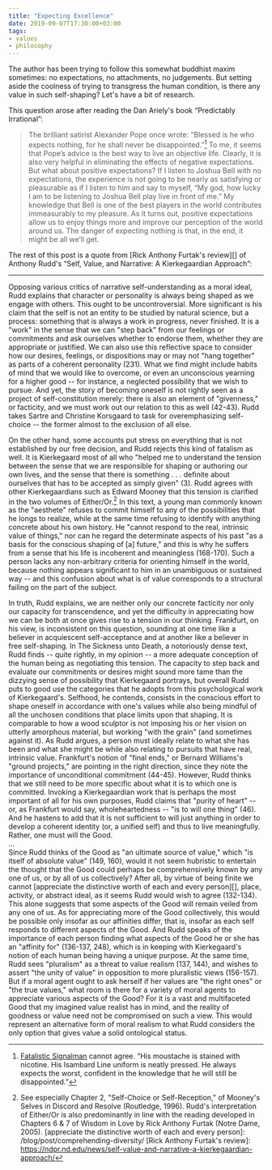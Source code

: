 ```yaml
---
title: "Expecting Excellence"
date: 2019-09-07T17:30:00+03:00
tags:
- values
- philosophy	
---
```


The author has been trying to follow this somewhat buddhist maxim sometimes: no expectations, no attachments, no judgements. But setting aside the coolness of trying to transgress the human condition, is there any value in such self-shaping? Let's have a bit of research.

This question arose after reading the Dan Ariely's book “Predictably Irrational”:

> The brilliant satirist Alexander Pope once wrote: “Blessed is he who expects nothing, for he shall never be disappointed.”[^Fatalistic Signalman] To me, it seems that Pope’s advice is the best way to live an objective life. Clearly, it is also very helpful in eliminating the effects of negative expectations. But what about positive expectations? If I listen to Joshua Bell with no expectations, the experience is not going to be nearly as satisfying or pleasurable as if I listen to him and say to myself, “My god, how lucky I am to be listening to Joshua Bell play live in front of me.” My knowledge that Bell is one of the best players in the world contributes immeasurably to my pleasure.
As it turns out, positive expectations allow us to enjoy things more and improve our perception of the world around us. The danger of expecting nothing is that, in the end, it might be all we’ll get.

The rest of this post is a quote from [Rick Anthony Furtak's review][] of Anthony Rudd's “Self, Value, and Narrative: A Kierkegaardian Approach”:

---

Opposing various critics of narrative self-understanding as a moral ideal, Rudd explains that character or personality is always being shaped as we engage with others. This ought to be uncontroversial. More significant is his claim that the self is not an entity to be studied by natural science, but a process: something that is always a work in progress, never finished. It is a "work" in the sense that we can "step back" from our feelings or commitments and ask ourselves whether to endorse them, whether they are appropriate or justified. We can also use this reflective space to consider how our desires, feelings, or dispositions may or may not "hang together" as parts of a coherent personality (231). What we find might include habits of mind that we would like to overcome, or even an unconscious yearning for a higher good -- for instance, a neglected possibility that we wish to pursue. And yet, the story of becoming oneself is not rightly seen as a project of self-constitution merely: there is also an element of "givenness," or facticity, and we must work out our relation to this as well (42-43). Rudd takes Sartre and Christine Korsgaard to task for overemphasizing self-choice -- the former almost to the exclusion of all else.

On the other hand, some accounts put stress on everything that is not established by our free decision, and Rudd rejects this kind of fatalism as well. It is Kierkegaard most of all who "helped me to understand the tension between the sense that we are responsible for shaping or authoring our own lives, and the sense that there is something . . . definite about ourselves that has to be accepted as simply given" (3). Rudd agrees with other Kierkegaardians such as Edward Mooney that this tension is clarified in the two volumes of Either/Or.[^1] In this text, a young man commonly known as the "aesthete" refuses to commit himself to any of the possibilities that he longs to realize, while at the same time refusing to identify with anything concrete about his own history. He "cannot respond to the real, intrinsic value of things," nor can he regard the determinate aspects of his past "as a basis for the conscious shaping of [a] future," and this is why he suffers from a sense that his life is incoherent and meaningless (168-170). Such a person lacks any non-arbitrary criteria for orienting himself in the world, because nothing appears significant to him in an unambiguous or sustained way -- and this confusion about what is of value corresponds to a structural failing on the part of the subject.

In truth, Rudd explains, we are neither only our concrete facticity nor only our capacity for transcendence, and yet the difficulty in appreciating how we can be both at once gives rise to a tension in our thinking. Frankfurt, on his view, is inconsistent on this question, sounding at one time like a believer in acquiescent self-acceptance and at another like a believer in free self-shaping. In The Sickness unto Death, a notoriously dense text, Rudd finds -- quite rightly, in my opinion -- a more adequate conception of the human being as negotiating this tension. The capacity to step back and evaluate our commitments or desires might sound more tame than the dizzying sense of possibility that Kierkegaard portrays, but overall Rudd puts to good use the categories that he adopts from this psychological work of Kierkegaard's. Selfhood, he contends, consists in the conscious effort to shape oneself in accordance with one's values while also being mindful of all the unchosen conditions that place limits upon that shaping. It is comparable to how a wood sculptor is not imposing his or her vision on utterly amorphous material, but working "with the grain" (and sometimes against it). As Rudd argues, a person must ideally relate to what she has been and what she might be while also relating to pursuits that have real, intrinsic value. Frankfurt's notion of "final ends," or Bernard Williams's "ground projects," are pointing in the right direction, since they note the importance of unconditional commitment (44-45). However, Rudd thinks that we still need to be more specific about what it is to which one is committed. Invoking a Kierkegaardian work that is perhaps the most important of all for his own purposes, Rudd claims that "purity of heart" -- or, as Frankfurt would say, wholeheartedness -- "is to will one thing" (46). And he hastens to add that it is not sufficient to will just anything in order to develop a coherent identity (or, a unified self) and thus to live meaningfully. Rather, one must will the Good.\
…\
Since Rudd thinks of the Good as "an ultimate source of value," which "is itself of absolute value" (149, 160), would it not seem hubristic to entertain the thought that the Good could perhaps be comprehensively known by any one of us, or by all of us collectively? After all, by virtue of being finite we cannot [appreciate the distinctive worth of each and every person][], place, activity, or abstract ideal, as it seems Rudd would wish to agree (132-134). This alone suggests that some aspects of the Good will remain veiled from any one of us. As for appreciating more of the Good collectively, this would be possible only insofar as our affinities differ, that is, insofar as each self responds to different aspects of the Good. And Rudd speaks of the importance of each person finding what aspects of the Good he or she has an "affinity for" (136-137, 248), which is in keeping with Kierkegaard's notion of each human being having a unique purpose. At the same time, Rudd sees "pluralism" as a threat to value realism (137, 144), and wishes to assert "the unity of value" in opposition to more pluralistic views (156-157). But if a moral agent ought to ask herself if her values are "the right ones" or "the true values," what room is there for a variety of moral agents to appreciate various aspects of the Good? For it is a vast and multifaceted Good that my imagined value realist has in mind, and the reality of goodness or value need not be compromised on such a view. This would represent an alternative form of moral realism to what Rudd considers the only option that gives value a solid ontological status.

[^Fatalistic Signalman]: [Fatalistic Signalman](https://sunlessskies.gamepedia.com/Fatalistic_Signalman) cannot agree. “His moustache is stained with nicotine. His Isambard Line uniform is neatly pressed. He always expects the worst, confident in the knowledge that he will still be disappointed.”
[^1]: See especially Chapter 2, "Self-Choice or Self-Reception," of Mooney's Selves in Discord and Resolve (Routledge, 1996). Rudd's interpretation of Either/Or is also predominantly in line with the reading developed in Chapters 6 & 7 of Wisdom in Love by Rick Anthony Furtak (Notre Dame, 2005).
[appreciate the distinctive worth of each and every person]: /blog/post/comprehending-diversity/
[Rick Anthony Furtak's review]: https://ndpr.nd.edu/news/self-value-and-narrative-a-kierkegaardian-approach/